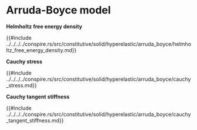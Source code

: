 # Arruda-Boyce model

<!-- cmdrun sed 's/super::NeoHookean/neo_hookean.html/' ../../../../conspire.rs/src/constitutive/solid/hyperelastic/arruda_boyce/model.md -->

**Helmholtz free energy density**

{{#include ../../../../conspire.rs/src/constitutive/solid/hyperelastic/arruda_boyce/helmholtz_free_energy_density.md}}

**Cauchy stress**

{{#include ../../../../conspire.rs/src/constitutive/solid/hyperelastic/arruda_boyce/cauchy_stress.md}}

**Cauchy tangent stiffness**

{{#include ../../../../conspire.rs/src/constitutive/solid/hyperelastic/arruda_boyce/cauchy_tangent_stiffness.md}}
